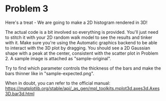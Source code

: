 # Problem 3

Here's a treat - We are going to make a 2D histogram rendered in 3D!

The actual code is a bit involved so everything is provided. You'll just need to stitch it with your 2D random walk model to see the results and tinker with it. Make sure you're using the Automatic graphics backend to be able to interact with the 3D plot by dragging. You should see a 2D Gaussian shape with a peak at the center, consistent with the scatter plot in Problem 2. A sample image is attached as "sample-original".

Try to find which parameter controls the thickness of the bars and make the bars thinner like in "sample-expected.png".

When in doubt, you can refer to the official manual:
https://matplotlib.org/stable/api/_as_gen/mpl_toolkits.mplot3d.axes3d.Axes3D.bar3d.html
